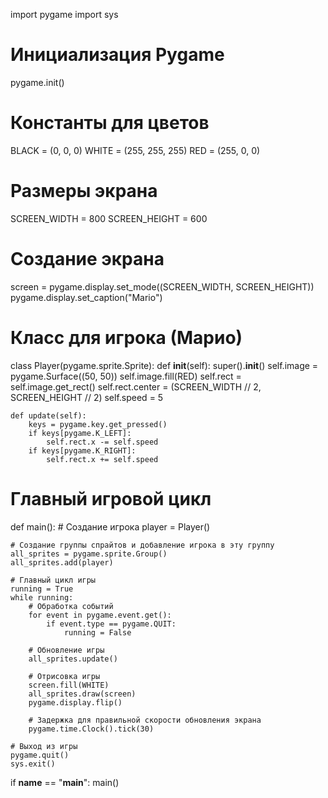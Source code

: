 import pygame
import sys

# Инициализация Pygame
pygame.init()

# Константы для цветов
BLACK = (0, 0, 0)
WHITE = (255, 255, 255)
RED = (255, 0, 0)

# Размеры экрана
SCREEN_WIDTH = 800
SCREEN_HEIGHT = 600

# Создание экрана
screen = pygame.display.set_mode((SCREEN_WIDTH, SCREEN_HEIGHT))
pygame.display.set_caption("Mario")

# Класс для игрока (Марио)
class Player(pygame.sprite.Sprite):
    def __init__(self):
        super().__init__()
        self.image = pygame.Surface((50, 50))
        self.image.fill(RED)
        self.rect = self.image.get_rect()
        self.rect.center = (SCREEN_WIDTH // 2, SCREEN_HEIGHT // 2)
        self.speed = 5

    def update(self):
        keys = pygame.key.get_pressed()
        if keys[pygame.K_LEFT]:
            self.rect.x -= self.speed
        if keys[pygame.K_RIGHT]:
            self.rect.x += self.speed

# Главный игровой цикл
def main():
    # Создание игрока
    player = Player()

    # Создание группы спрайтов и добавление игрока в эту группу
    all_sprites = pygame.sprite.Group()
    all_sprites.add(player)

    # Главный цикл игры
    running = True
    while running:
        # Обработка событий
        for event in pygame.event.get():
            if event.type == pygame.QUIT:
                running = False

        # Обновление игры
        all_sprites.update()

        # Отрисовка игры
        screen.fill(WHITE)
        all_sprites.draw(screen)
        pygame.display.flip()

        # Задержка для правильной скорости обновления экрана
        pygame.time.Clock().tick(30)

    # Выход из игры
    pygame.quit()
    sys.exit()

if __name__ == "__main__":
    main() 
